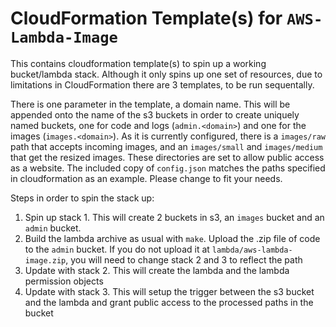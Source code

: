 # CloudFormation Template(s) for `AWS-Lambda-Image`

This contains cloudformation template(s) to spin up a working bucket/lambda stack.  Although it only spins up one set of resources, due to limitations in CloudFormation there are 3 templates, to be run sequentally.

There is one parameter in the template, a domain name.  This will be appended onto the name of the s3 buckets in order to create uniquely named buckets, one for code and logs (`admin.<domain>`) and one for the images (`images.<domain>`).  As it is currently configured, there is a `images/raw` path that accepts incoming images, and an `images/small` and `images/medium` that get the resized images.  These directories are set to allow public access as a website.  The included copy of `config.json` matches the paths specified in cloudformation as an example.  Please change to fit your needs.

Steps in order to spin the stack up:


1. Spin up stack 1.  This will create 2 buckets in s3, an `images` bucket and an `admin` bucket. 
2. Build the lambda archive as usual with `make`.  Upload the .zip file of code to the `admin` bucket.  If you do not upload it at `lambda/aws-lambda-image.zip`, you will need to change stack 2 and 3 to reflect the path 
3. Update with stack 2.  This will create the lambda and the lambda permission objects 
4. Update with stack 3.  This will setup the trigger between the s3 bucket and the lambda and grant public access to the processed paths in the bucket
